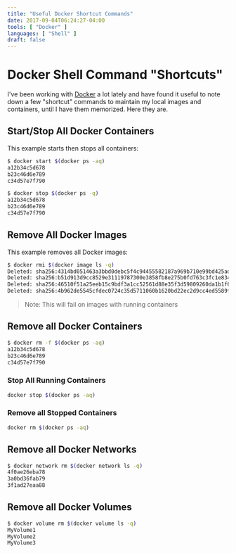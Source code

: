 ```yaml
---
title: "Useful Docker Shortcut Commands"
date: 2017-09-04T06:24:27-04:00
tools: [ "Docker" ]
languages: [ "Shell" ]
draft: false
---
```

# Docker Shell Command "Shortcuts"

I've been working with [Docker](/tools/docker/) a lot lately and have found it useful to note down a few "shortcut" commands to maintain my local images and containers, until I have them memorized. Here they are.

## Start/Stop All Docker Containers

This example starts then stops all containers:

```bash
$ docker start $(docker ps -aq)
a12b34c5d678
b23c46d6e789
c34d57e7f790

$ docker stop $(docker ps -q)
a12b34c5d678
b23c46d6e789
c34d57e7f790
```

## Remove All Docker Images

This example removes all Docker images:

```bash
$ docker rmi $(docker image ls -q)
Deleted: sha256:4314bd051463a3bbd0debc5f4c94455582187a969b710e99bd425ad0b01d6e75
Deleted: sha256:b51d913d9cc8529e31119787300e3858fb8e275b0fd763c3fc1e8346dc25bb2a
Deleted: sha256:46510f51a25eeb15c9bdf3a1cc52561d88e35f3d59809260da1b1f6499babcb4
Deleted: sha256:4b962de5545cfdec0724c35d5711060b1620bd22ec2d9cc4ed5589fd7beb178a

```

> Note: This will fail on images with running containers

## Remove all Docker Containers

```bash
$ docker rm -f $(docker ps -aq)
a12b34c5d678
b23c46d6e789
c34d57e7f790
```

### Stop All Running Containers

```bash
docker stop $(docker ps -aq)
```

### Remove all Stopped Containers

```bash
docker rm $(docker ps -aq)
```

## Remove all Docker Networks

```bash
$ docker network rm $(docker network ls -q)
4f0ae26eba78
3a0bd36fab79
3f1ad27eaa88

```

## Remove all Docker Volumes

```bash
$ docker volume rm $(docker volume ls -q)
MyVolume1
MyVolume2
MyVolume3

```
